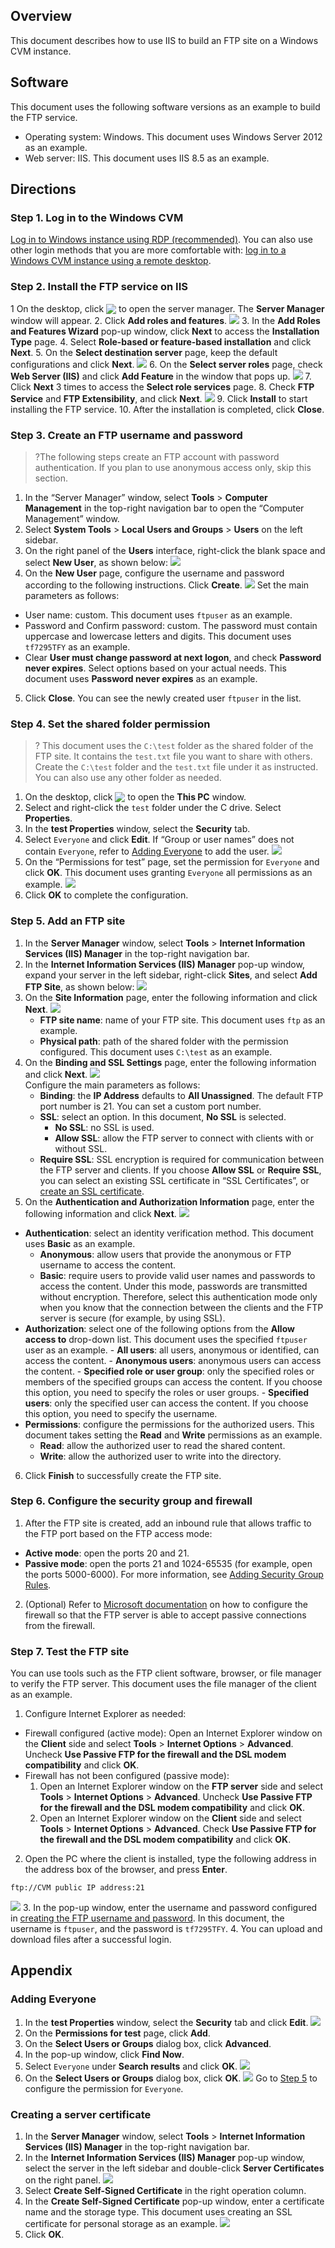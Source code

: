 ## Overview
This document describes how to use IIS to build an FTP site on a Windows CVM instance.

## Software
This document uses the following software versions as an example to build the FTP service.
 - Operating system: Windows. This document uses Windows Server 2012 as an example.
 - Web server: IIS. This document uses IIS 8.5 as an example.

## Directions
### Step 1. Log in to the Windows CVM
[Log in to Windows instance using RDP (recommended)](https://intl.cloud.tencent.com/document/product/213/5435).
You can also use other login methods that you are more comfortable with: [log in to a Windows CVM instance using a remote desktop](https://intl.cloud.tencent.com/document/product/213/32498).

### Step 2. Install the FTP service on IIS
1 On the desktop, click <img src="https://main.qcloudimg.com/raw/446c1e8cb7da2ce280d710c6a46b693d.png" style="margin:-3px 0px"> to open the server manager. The **Server Manager** window will appear.
2. Click **Add roles and features**.
![](https://main.qcloudimg.com/raw/1d941b3c877a420513e494971a834f37.png)
3. In the **Add Roles and Features Wizard** pop-up window, click **Next** to access the **Installation Type** page.
4. Select **Role-based or feature-based installation** and click **Next**.
5. On the **Select destination server** page, keep the default configurations and click **Next**.
![](https://main.qcloudimg.com/raw/41f775ccbcd8e984b72bc096efa668d4.png)
6. On the **Select server roles** page, check **Web Server (IIS)** and click **Add Feature** in the window that pops up.
![](https://main.qcloudimg.com/raw/f23fe1b8415c0f75c54309b652781aa4.png)
7. Click **Next** 3 times to access the **Select role services** page.
8. Check **FTP Service** and **FTP Extensibility**, and click **Next**.
![](https://main.qcloudimg.com/raw/1fa84c69d96c16f2ea0f10e51b0607bb.png)
9. Click **Install** to start installing the FTP service.
10. After the installation is completed, click **Close**.

<span id="user"></span>

### Step 3. Create an FTP username and password

>?The following steps create an FTP account with password authentication. If you plan to use anonymous access only, skip this section.
>
1. In the “Server Manager” window, select **Tools** > **Computer Management** in the top-right navigation bar to open the “Computer Management” window.
2. Select **System Tools** > **Local Users and Groups** > **Users** on the left sidebar.
3. On the right panel of the **Users** interface, right-click the blank space and select **New User**, as shown below:
![](https://main.qcloudimg.com/raw/60bad9ff725b8fe4386c2eed9c5ff63a.png)
4. On the **New User** page, configure the username and password according to the following instructions. Click **Create**.
![](https://main.qcloudimg.com/raw/1bc9cb2c2000361f6699c155e25d7630.png)
Set the main parameters as follows:
  - User name: custom. This document uses `ftpuser` as an example.
  - Password and Confirm password: custom. The password must contain uppercase and lowercase letters and digits. This document uses `tf7295TFY` as an example.
  - Clear **User must change password at next logon**, and check **Password never expires**.
    Select options based on your actual needs. This document uses **Password never expires** as an example.
5. Click **Close**. You can see the newly created user `ftpuser` in the list.
	
### Step 4. Set the shared folder permission
>? This document uses the `C:\test` folder as the shared folder of the FTP site. It contains the `test.txt` file you want to share with others. Create the `C:\test` folder and the `test.txt` file under it as instructed. You can also use any other folder as needed.
>
1. On the desktop, click <img src="https://main.qcloudimg.com/raw/863967bab67b6cd83ce5f0924e1b19c8.png" style="margin:-3px 0px"> to open the **This PC** window.
2. Select and right-click the `test` folder under the C drive. Select **Properties**.
3. In the **test Properties** window, select the **Security** tab.
4. Select `Everyone` and click **Edit**.
If “Group or user names” does not contain `Everyone`, refer to [Adding Everyone](#add) to add the user.
![](https://main.qcloudimg.com/raw/aec3d0557deef26ca3ff8005da86603f.png)
5. <span id="step5"></span>On the “Permissions for test” page, set the permission for `Everyone` and click **OK**.
This document uses granting `Everyone` all permissions as an example.
![](https://main.qcloudimg.com/raw/ccdfda072d8a476a08773b7fcf979ec7.png)
6. Click **OK** to complete the configuration.


### Step 5. Add an FTP site
1. In the **Server Manager** window, select **Tools** > **Internet Information Services (IIS) Manager** in the top-right navigation bar.
2. In the **Internet Information Services (IIS) Manager** pop-up window, expand your server in the left sidebar, right-click **Sites**, and select **Add FTP Site**, as shown below:
![](https://main.qcloudimg.com/raw/3d2c1a2708939cd5a8d7bf3bdf9aa1ff.png)
3. On the **Site Information** page, enter the following information and click **Next**.
![](https://main.qcloudimg.com/raw/76761e667657b80bfdd2d2403d64ba3c.png)
    - **FTP site name**: name of your FTP site. This document uses `ftp` as an example.
    - **Physical path**: path of the shared folder with the permission configured. This document uses `C:\test` as an example.
4. On the **Binding and SSL Settings** page, enter the following information and click **Next**.
![](https://main.qcloudimg.com/raw/355c3de0e19d7e1c161c51156bf0965f.png)  
Configure the main parameters as follows:
     - **Binding**: the **IP Address** defaults to **All Unassigned**. The default FTP port number is 21. You can set a custom port number.
     - **SSL**: select an option. In this document, **No SSL** is selected.
       -  **No SSL**: no SSL is used.
       - **Allow SSL**: allow the FTP server to connect with clients with or without SSL.
      - **Require SSL**: SSL encryption is required for communication between the FTP server and clients.
   If you choose **Allow SSL** or **Require SSL**, you can select an existing SSL certificate in “SSL Certificates”, or [create an SSL certificate](#ssl).
5. On the **Authentication and Authorization Information** page, enter the following information and click **Next**.
![](https://main.qcloudimg.com/raw/0f3be2c7ba449240cdac3f3c767e668c.png)
 - **Authentication**: select an identity verification method. This document uses **Basic** as an example.
    - **Anonymous**: allow users that provide the anonymous or FTP username to access the content.
	 - **Basic**: require users to provide valid user names and passwords to access the content. Under this mode, passwords are transmitted without encryption. Therefore, select this authentication mode only when you know that the connection between the clients and the FTP server is secure (for example, by using SSL).
 - **Authorization**: select one of the following options from the **Allow access to** drop-down list. This document uses the specified `ftpuser` user as an example.
	    - **All users**: all users, anonymous or identified, can access the content.
	        - **Anonymous users**: anonymous users can access the content.
	        - **Specified role or user group**: only the specified roles or members of the specified groups can access the content. If you choose this option, you need to specify the roles or user groups.
	        - **Specified users**: only the specified user can access the content. If you choose this option, you need to specify the username.
 - **Permissions**: configure the permissions for the authorized users. This document takes setting the **Read** and **Write** permissions as an example.
    - **Read**: allow the authorized user to read the shared content.
    - **Write**: allow the authorized user to write into the directory.
6. Click **Finish** to successfully create the FTP site.

### Step 6. Configure the security group and firewall
1. After the FTP site is created, add an inbound rule that allows traffic to the FTP port based on the FTP access mode:
 - **Active mode**: open the ports 20 and 21.
 - **Passive mode**: open the ports 21 and 1024-65535 (for example, open the ports 5000-6000).
For more information, see [Adding Security Group Rules](https://intl.cloud.tencent.com/document/product/213/34272).
2. (Optional) Refer to [Microsoft documentation](https://docs.microsoft.com/en-us/previous-versions/orphan-topics/ws.11/hh831655(v=ws.11)) on how to configure the firewall so that the FTP server is able to accept passive connections from the firewall.

### Step 7. Test the FTP site
You can use tools such as the FTP client software, browser, or file manager to verify the FTP server. This document uses the file manager of the client as an example.
1. Configure Internet Explorer as needed:
 - Firewall configured (active mode):
 Open an Internet Explorer window on the **Client** side and select **Tools** > **Internet Options** > **Advanced**. Uncheck **Use Passive FTP for the firewall and the DSL modem compatibility** and click **OK**.
 - Firewall has not been configured (passive mode):
    1. Open an Internet Explorer window on the **FTP server** side and select **Tools** > **Internet Options** > **Advanced**. Uncheck **Use Passive FTP for the firewall and the DSL modem compatibility** and click **OK**.
    2. Open an Internet Explorer window on the **Client** side and select **Tools** > **Internet Options** > **Advanced**. Check **Use Passive FTP for the firewall and the DSL modem compatibility** and click **OK**.
2. Open the PC where the client is installed, type the following address in the address box of the browser, and press **Enter**.
```
ftp://CVM public IP address:21
```
![](https://main.qcloudimg.com/raw/d3d5a93170bb990f47ecd9f24c3e89ab.png)
3. In the pop-up window, enter the username and password configured in [creating the FTP username and password](#user).
In this document, the username is `ftpuser`, and the password is `tf7295TFY`.
4. You can upload and download files after a successful login.

## Appendix
<span id="add"></span>

### Adding Everyone

1. In the **test Properties** window, select the **Security** tab and click **Edit**.
![](https://main.qcloudimg.com/raw/f3f056e833fc63c97f23eef646ea8a10.png)
2. On the **Permissions for test** page, click **Add**.
3. On the **Select Users or Groups** dialog box, click **Advanced**.
4. In the pop-up window, click **Find Now**.
5. Select `Everyone` under **Search results** and click **OK**.
![](https://main.qcloudimg.com/raw/32a9d44822ed4db0e82167d0cfb94835.png)
6. On the **Select Users or Groups** dialog box, click **OK**.
![](https://main.qcloudimg.com/raw/1245acedba4be051cf234423460a4345.png)
Go to [Step 5](#step5) to configure the permission for `Everyone`.

<span id="ssl"></span>

### Creating a server certificate

1. In the **Server Manager** window, select **Tools** > **Internet Information Services (IIS) Manager** in the top-right navigation bar.
2. In the **Internet Information Services (IIS) Manager** pop-up window, select the server in the left sidebar and double-click **Server Certificates** on the right panel.
![](https://main.qcloudimg.com/raw/8fc9f67a26475b891f4c50d9c670c08c.png)
3. Select **Create Self-Signed Certificate** in the right operation column.
4. In the **Create Self-Signed Certificate** pop-up window, enter a certificate name and the storage type.
This document uses creating an SSL certificate for personal storage as an example.
![](https://main.qcloudimg.com/raw/0db81917b5b1e20af19d4d687d0d7fda.png)
5. Click **OK**.
